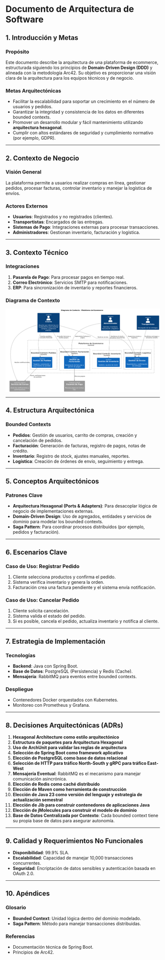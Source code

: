 
# Documento de Arquitectura de Software

## 1. Introducción y Metas
### Propósito
Este documento describe la arquitectura de una plataforma de ecommerce, estructurada siguiendo los principios de **Domain-Driven Design (DDD)** y alineada con la metodología Arc42. Su objetivo es proporcionar una visión clara de la arquitectura para los equipos técnicos y de negocio.

### Metas Arquitectónicas
- Facilitar la escalabilidad para soportar un crecimiento en el número de usuarios y pedidos.
- Garantizar la integridad y consistencia de los datos en diferentes bounded contexts.
- Promover un desarrollo modular y fácil mantenimiento utilizando **arquitectura hexagonal**.
- Cumplir con altos estándares de seguridad y cumplimiento normativo (por ejemplo, GDPR).

---
## 2. Contexto de Negocio
### Visión General
La plataforma permite a usuarios realizar compras en línea, gestionar pedidos, procesar facturas, controlar inventario y manejar la logística de envíos.

### Actores Externos
- **Usuarios**: Registrados y no registrados (clientes).
- **Transportistas**: Encargados de las entregas.
- **Sistemas de Pago**: Integraciones externas para procesar transacciones.
- **Administradores**: Gestionan inventario, facturación y logística.

---
## 3. Contexto Técnico
### Integraciones
1. **Pasarela de Pago**: Para procesar pagos en tiempo real.
2. **Correo Electrónico**: Servicios SMTP para notificaciones.
3. **ERP**: Para sincronización de inventario y reportes financieros.

### Diagrama de Contexto

![Alt text](c4.png)


---
## 4. Estructura Arquitectónica
### Bounded Contexts
- **Pedidos**: Gestión de usuarios, carrito de compras, creación y cancelación de pedidos.
- **Facturación**: Generación de facturas, registro de pagos, notas de crédito.
- **Inventario**: Registro de stock, ajustes manuales, reportes.
- **Logística**: Creación de órdenes de envío, seguimiento y entrega.

---
## 5. Conceptos Arquitectónicos
### Patrones Clave
- **Arquitectura Hexagonal (Ports & Adapters)**: Para desacoplar lógica de negocio de implementaciones externas.
- **Domain-Driven Design**: Uso de agregados, entidades y servicios de dominio para modelar los bounded contexts.
- **Saga Pattern**: Para coordinar procesos distribuidos (por ejemplo, pedidos y facturación).

---
## 6. Escenarios Clave
### Caso de Uso: Registrar Pedido
1. Cliente selecciona productos y confirma el pedido.
2. Sistema verifica inventario y genera la orden.
3. Facturación crea una factura pendiente y el sistema envía notificación.

### Caso de Uso: Cancelar Pedido
1. Cliente solicita cancelación.
2. Sistema valida el estado del pedido.
3. Si es posible, cancela el pedido, actualiza inventario y notifica al cliente.

---
## 7. Estrategia de Implementación
### Tecnologías
- **Backend**: Java con Spring Boot.
- **Base de Datos**: PostgreSQL (Persistencia) y Redis (Cache).
- **Mensajería**: RabbitMQ para eventos entre bounded contexts.

### Despliegue
- Contenedores Docker orquestados con Kubernetes.
- Monitoreo con Prometheus y Grafana.

---
## 8. Decisiones Arquitectónicas (ADRs)
1. **Hexagonal Architecture como estilo arquitectónico**
2. **Estructura de paquetes para Arquitectura Hexagonal**
3. **Uso de ArchUnit para validar las reglas de arquitectura**
4. **Selección de Spring Boot como framework aplicativo**
5. **Elección de PostgreSQL como base de datos relacional**
6. **Selección de HTTP para tráfico North-South y gRPC para tráfico East-West**
7. **Mensajería Eventual**: RabbitMQ es el mecanismo para manejar comunicación asincrónica.
8. **Elección de Redis como caché distribuido**
9. **Elección de Maven como herramienta de construcción**
10. **Elección de Java 23 como versión del lenguaje y estrategia de actualización semestral**
11. **Elección de Jib para construir contenedores de aplicaciones Java**
12. **Elección de jMolecules para construir el modelo de dominio**
13. **Base de Datos Centralizada por Contexto**: Cada bounded context tiene su propia base de datos para asegurar autonomía.


---
## 9. Calidad y Requerimientos No Funcionales
- **Disponibilidad**: 99.9% SLA.
- **Escalabilidad**: Capacidad de manejar 10,000 transacciones concurrentes.
- **Seguridad**: Encriptación de datos sensibles y autenticación basada en OAuth 2.0.

---
## 10. Apéndices
### Glosario
- **Bounded Context**: Unidad lógica dentro del dominio modelado.
- **Saga Pattern**: Método para manejar transacciones distribuidas.

### Referencias
- Documentación técnica de Spring Boot.
- Principios de Arc42.
